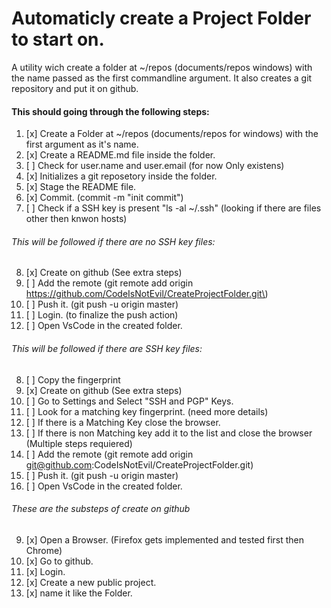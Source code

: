 # Automaticly create a Project Folder to start on.
A utility wich create a folder at ~/repos (documents/repos windows) with the name passed as the first commandline argument. It also creates a git repository and put it on github.

#### This should going through the following steps:
1.  [x] Create a Folder at ~/repos (documents/repos for windows) with the first argument as it's name.
2.  [x] Create a README&#46;md file inside the folder.
3.  [ ] Check for user&#46;name and user&#46;email (for now  Only existens) 
4.  [x] Initializes a git reposetory inside the folder.
5.  [x] Stage the README file.
6.  [x] Commit. \(commit -m "init commit"\)
7.  [ ] Check if a SSH key is present "ls \-al ~/\.ssh" (looking if there are files other then knwon hosts)

###### This will be followed if there are no SSH key files:
8.  [x] Create on github \(See extra steps\)
9.  [ ] Add the remote \(git remote add origin https://github.com/CodeIsNotEvil/CreateProjectFolder.git\)
10. [ ] Push it. \(git push -u origin master\)
11. [ ] Login. \(to finalize the push action\)
12. [ ] Open VsCode in the created folder.

###### This will be followed if there are SSH key files:
8.  [ ] Copy the fingerprint
9.  [x] Create on github \(See extra steps\)
10. [ ] Go to Settings and Select "SSH and PGP" Keys.
11. [ ] Look for a matching key fingerprint. \(need more details\) 
12. [ ] If there is a Matching Key close the browser. 
13. [ ] If there is non Matching key add it to the list and close the browser \(Multiple steps requiered\)
14. [ ] Add the remote \(git remote add origin git@github.com:CodeIsNotEvil/CreateProjectFolder.git\)
15. [ ] Push it. \(git push -u origin master\)
16. [ ] Open VsCode in the created folder.

###### These are the substeps of create on github
9.  [x] Open a Browser. \(Firefox gets implemented and tested first then Chrome\)
10. [x] Go to github.
11. [x] Login.
12. [x] Create a new public project.
13. [x] name it like the Folder.
